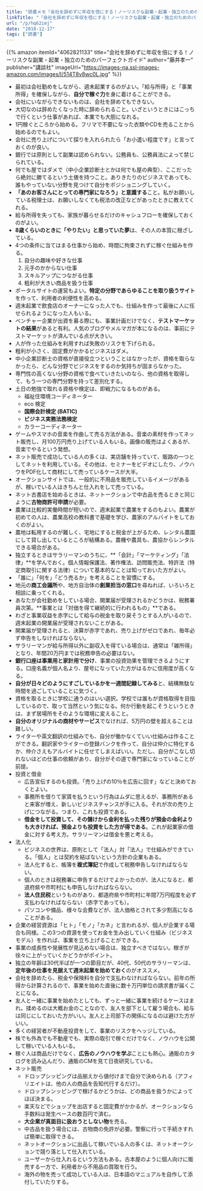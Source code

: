 ```yaml
---
title: "読書メモ『会社を辞めずに年収を倍にする！ノーリスクな副業・起業・独立のためのパーフェクトガイド』藤井孝一"
linkTitle: "『会社を辞めずに年収を倍にする！ノーリスクな副業・起業・独立のためのパーフェクトガイド』藤井孝一"
url: "/p/hq62imj"
date: "2018-12-17"
tags: ["読書"]
---
```


{{% amazon
  itemId="4062821133"
  title="会社を辞めずに年収を倍にする！ノーリスクな副業・起業・独立のためのパーフェクトガイド"
  author="藤井孝一"
  publisher="講談社"
  imageUrl="https://images-na.ssl-images-amazon.com/images/I/514T8v8wc0L.jpg"
%}}

* 最初は会社勤めをしながら、週末起業するのがよい。「給与所得」と「事業所得」を確保しながら、**自分で稼ぐ力**を身に着けることができる。
* 会社にいながらできないものは、会社を辞めてもできない。
* 大切なのは辞めたくなった時に辞められること。いざというときにはこっちで行くという仕事があれば、本業でも大胆になれる。
* 1円稼ぐところから始める。フリマで不要になった衣類やCDを売ることから始めるのでもよい。
* 会社に売り上げについて探りを入れられたら「お小遣い程度です」と言っておくのが良い。
* 銀行では原則として副業は認められない。公務員も、公務員法によって禁じられている。
* 何でも屋ではダメで（中小企業診断士とかは何でも屋の典型）、ここだったら絶対に勝てるという土俵を持つこと。ありきたりのビジネスであっても、誰もやっていない分野を見つけて自分をポジショニングしていく。
* **「あのお客さんにとっての専門家になろう」と意識する**こと。私がお願いしている税理士は、お願いしなくても税法の改正などがあったときに教えてくれる。
* 給与所得を失っても、家族が暮らせるだけのキャシュフローを確保しておくのがよい。
* **8歳くらいのときに「やりたい」と思っていた夢**は、その人の本質に根ざしている。
* 4つの条件に当てはまる仕事から始め、時間に拘束されずに稼ぐ仕組みを作る。
    1. 自分の趣味や好きな仕事
    2. 元手のかからない仕事
    3. スキルアップにつながる仕事
    4. 粗利が大きい商品を扱う仕事
* ポータルサイトの運営もよい。**特定の分野であらゆることを取り扱うサイト**を作って、利用者の利便性を高める。
* 週末起業で飲食店のオーナーになった人でも、仕組みを作って最後に人に任せられるようになった人もいる。
* ベンチャー企業が出資を募る際にも、事業計画だけでなく、**テストマーケットの結果**があると有利。人気のブログやメルマガが本になるのは、事前にテストマーケットが済んでいる点が大きい。
* 人が作った仕組みを利用すれば失敗のリスクを下げられる。
* 粗利が小さく、固定費がかかるビジネスはダメ。
* 中小企業診断士の資格が直接役立つということはなかったが、資格を取らなかったら、どんな分野でビジネスをするのか気持ちが固まらなかった。
* 専門性の高くない分野の資格で食べていきたいのなら、他の資格を取得して、もう一つの専門分野を持って差別化する。
* 土日の勉強で取れる資格や検定は、即戦力になるものがある。
    * 福祉住環境コーディネーター
    * eco 検定
    * **国際会計検定 (BATIC)**
    * **ビジネス実務法務検定**
    * カラーコーディネーター
* ゲームやスマホの音楽を作曲して売る方法がある。音楽の素材を作ってネット販売し、月100万円売り上げている人もいる。画像の販売はよくあるが、音楽でやるという発想。
* ネット販売で成功している人の多くは、実店舗を持っていて、販路の一つとしてネットを利用している。その他は、セミナーをビデオにしたり、ノウハウをPDF化して商材にして売っているケースが大半。
* オークションサイトでは、一般的に不用品を販売しているイメージがあるが、稼いでいる人はきちんと仕入れをして売っている。
* ネット古書店を始めるときは、ネットークションで中古品を売るときと同じように**古物商許可申請**が必要。
* 農業は比較的実働時間が短いので、週末起業で農業をするのもよい。農業が初めての人は、農業高校の教科書で基礎を学び、農家のアルバイトをしておくのがよい。
* 農地は転用するのが難しく、宅地にすると税金が上がるため、レンタル農園にして貸し出しているところが結構ある。農機や農具も、農協からレンタルできる場合がある。
* 独立するときはサラリーマンのうちに、**「会計」「マーケティング」「法律」**を学んでおく。個人情報保護法、著作権法、訪問販売法、特許法（特定商取引に関する法律）について基本的なことは知っておいた方がよい。
* 「誰に」「何を」「どう売るか」を考えることを習慣にする。
* 地元の**商工会議所**や、地方自治体の**創業担当の窓口**を尋ねれば、いろいろと相談に乗ってくれる。
* あなたが会社勤めをしている場合、開業届が受理されるかどうかは、税務署員次第。**事業とは「対価を得て継続的に行われるもの」**である。
* わざと事業収益を赤字にして給与の税金を取り戻そうとする人がいるので、週末起業の開業届が受理されないことがある。
* 開業届が受理されると、決算が赤字であれ、売り上げがゼロであれ、毎年必ず申告をしなければならない。
* サラリーマンが給与所得以外に副収入を得ている場合は、通常は「雑所得」となり、年間20万円までは税務申告の必要はない。
* **銀行口座は事業用と家計用で分け**、事業の投資効果を管理できるようにする。口座名義が個人名より、屋号になっていた方がはるかに信用度が高くなる。
* **自分が日々どのようにすごしているかを一週間記録してみる**と、結構無駄な時間を過ごしていることに気づく。
* 資格を取るときに学校に通うのはいい選択。学校では誰もが資格取得を目指しているので、取って当然という気になる。何か行動を起こそうというときは、まず居場所をそのような環境に変えること。
* **自分のオリジナルの商材やサービス**でなければ、5万円の壁を超えることは難しい。
* ライターや英文翻訳の仕組みでも、自分が働かなくていい仕組みは作ることができる。翻訳家やライターの登録バンクを作って、自分は仲介に特化するか、仲介さえもアルバイトに任せてしまえばいい。ただし、自分がこなし切れないほどの仕事の依頼があり、自分がその道で専門家になっていることが前提。
* 投資と借金
    * 広告宣伝するのも投資。「売り上げの10％を広告に回す」などと決めておくとよい。
    * 事務所を借りて家賃を払うという行為はムダに思えるが、事務所があると来客が増え、新しいビジネスチャンスが手に入る。それが次の売り上げにつながる。つまり、これも投資である。
    * **借金をして投資して、その儲けから金利を払った残りが預金の金利よりも大きければ、預金よりも投資をした方が得である**。これが起業家の借金に対する考え方。サラリーマンは借金を悪と考える。
* 法人化
    * ビジネスの世界は、原則として「法人」対「法人」で仕組みができている。「個人」とは契約を結ばないという方針の企業もある。
    * 法人化すると、帳簿を**複式簿記**で作成して税務申告しなければならない。
    * 個人のときは税務署に申告するだけでよかったのが、法人になると、都道府県や市町村にも申告しなければならない。
    * **法人住民税**というものがあり、都道府県や市町村に年間7万円程度を必ず支払わなければならない（赤字であっても）。
    * パソコンや備品、様々な会費などが、法人価格とされて多少割高になることがある。
* 企業の経営資源は「ヒト」「モノ」「カネ」と言われるが、個人が企業する場合も同様。この3つの資源を使ってお金を生み出していく仕組み（ビジネスモデル）を作れば、事業を立ち上げることができる。
* 事業の成長性や発展性が見込めない場合は、独立すべきではない。稼ぎが徐々に上がっていくかどうかがポイント。
* 独立の年齢は30代半ばが一つの節目だが、40代、50代のサラリーマンは、**定年後の仕事を見据えて週末起業を始めておく**のがオススメ。
* 会社を辞めたら、税金や保険料を自分で支払わなければならない。前年の所得から計算されるので、事業を始めた直後に数十万円単位の請求書が届くことになる。
* 友人と一緒に事業を始めたとしても、ずっと一緒に事業を続けるケースはまれ。揉めるのは大概お金のことなので、友人を部下として雇う場合も、給与は同じにしておいた方がいい。友人と上司部下の関係になるのは避けた方がいい。
* 多くの経営者が不動産投資をして、事業のリスクをヘッジしている。
* 株でも外為でも不動産でも、実際の取引で稼ぐだけでなく、ノウハウを公開して稼いでいる人もいる。
* 稼ぐ人は商品だけでなく、**広告のノウハウを学ぶ**ことにも熱心。通販のカタログを読み込んだり、通販のCMを見て日夜研究している。
* ネット販売
    * ドロップシッピングは品揃えから値付けまで自分で決められる（アフィリエイトは、他の人の商品を告知代行するだけ）。
    * ドロップシンッピングで稼げるかどうかは、どの商品を扱うかによってほぼ決まる。
    * 楽天などでショップを出店すると固定費がかかるが、オークションなら手数料は発生ベースの数百円で済む。
    * **大企業が真面目に扱おうとしない物**を売る。
    * 中古品を扱う場合には、古物商の免許が必要。警察に行って手続きすれば簡単に取得できる。
    * ネットオークションに出品して稼いでいる人の多くは、ネットオークションで競り落として仕入れている。
    * ユーザーから仕入れるという方法もある。古本屋のように個人向けに販売する一方で、利用者から不用品の買取を行う。
    * 海外の物を売って成功している人は、日本語のマニュアルを自作して添付していたりする。

